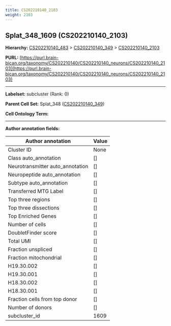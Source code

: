 ```yaml
---
title: CS202210140_2103
weight: 2103
---
```

## Splat_348_1609 (CS202210140_2103)
<b>Hierarchy: </b>
[CS202210140_483](../CS202210140_483) >
[CS202210140_349](../CS202210140_349) >
[CS202210140_2103](../CS202210140_2103)

**PURL:** [https://purl.brain-bican.org/taxonomy/CS202210140/CS202210140_neurons/CS202210140_2103](https://purl.brain-bican.org/taxonomy/CS202210140/CS202210140_neurons/CS202210140_2103)

---


**Labelset:** subcluster (Rank: 0)

**Parent Cell Set:** Splat_348 ([CS202210140_349](../CS202210140_349))



**Cell Ontology Term:** 

[MARKER GENES.]: #


---

[TRANSFERRED ANNOTATIONS.]: #


[AUTHOR ANNOTATION FIELDS.]: #


**Author annotation fields:**

| Author annotation | Value |
|-------------------|-------|
|Cluster ID|None|
|Class auto_annotation|[]|
|Neurotransmitter auto_annotation|[]|
|Neuropeptide auto_annotation|[]|
|Subtype auto_annotation|[]|
|Transferred MTG Label|[]|
|Top three regions|[]|
|Top three dissections|[]|
|Top Enriched Genes|[]|
|Number of cells|[]|
|DoubletFinder score|[]|
|Total UMI|[]|
|Fraction unspliced|[]|
|Fraction mitochondrial|[]|
|H19.30.002|[]|
|H19.30.001|[]|
|H18.30.002|[]|
|H18.30.001|[]|
|Fraction cells from top donor|[]|
|Number of donors|[]|
|subcluster_id|1609|
